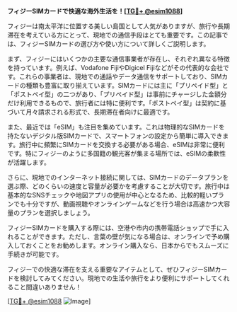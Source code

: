 **フィジーSIMカードで快適な海外生活を！[[TG💪+ @esim1088](https://t.me/s/esim1088)]**

フィジーは南太平洋に位置する美しい島国として人気がありますが、旅行や長期滞在を考えている方にとって、現地での通信手段はとても重要です。この記事では、フィジーSIMカードの選び方や使い方について詳しくご説明します。

まず、フィジーにはいくつかの主要な通信事業者が存在し、それぞれ異なる特徴を持っています。例えば、Vodafone FijiやDigicel Fijiなどがその代表的な会社です。これらの事業者は、現地での通話やデータ通信をサポートしており、SIMカードの種類も豊富に取り揃えています。SIMカードには主に「プリペイド型」と「ポストペイ型」の二つがあり、「プリペイド型」は事前にチャージした金額分だけ利用できるもので、旅行者には特に便利です。「ポストペイ型」は契約に基づいて月々請求される形式で、長期滞在者向けに最適です。

また、最近では「eSIM」も注目を集めています。これは物理的なSIMカードを持たないデジタル版SIMカードで、スマートフォンの設定から簡単に導入できます。旅行中に頻繁にSIMカードを交換する必要がある場合、eSIMは非常に便利です。特にフィジーのように多国籍の観光客が集まる場所では、eSIMの柔軟性が活躍します。

さらに、現地でのインターネット接続に関しては、SIMカードのデータプランを選ぶ際、どのくらいの速度と容量が必要かを考慮することが大切です。旅行中は基本的なSNSチェックや地図アプリの使用が中心となるため、比較的軽いプランでも十分ですが、動画視聴やオンラインゲームなどを行う場合は高速かつ大容量のプランを選択しましょう。

フィジーSIMカードを購入する際には、空港や市内の携帯電話ショップで手に入れることができます。ただし、言葉の壁が気になる場合は、オンラインで予め購入しておくことをお勧めします。オンライン購入なら、日本からでもスムーズに手続きが可能です。

フィジーでの快適な滞在を支える重要なアイテムとして、ぜひフィジーSIMカードを検討してみてください。現地での生活や旅行をより便利にサポートしてくれること間違いありません！

[[TG💪+ @esim1088](https://t.me/s/esim1088) ![Image](https://i.postimg.cc/Y0z9fWf4/image.png)]